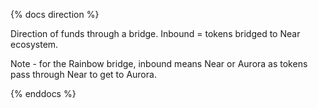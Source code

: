 {% docs direction %}

Direction of funds through a bridge. Inbound = tokens bridged to Near ecosystem.

Note - for the Rainbow bridge, inbound means Near or Aurora as tokens pass through Near to get to Aurora.

{% enddocs %}
